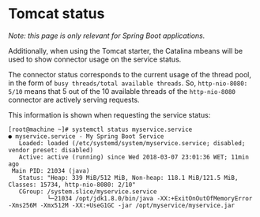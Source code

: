 # Tomcat status

_Note: this page is only relevant for Spring Boot applications._

Additionally, when using the Tomcat starter, the Catalina mbeans will be used to show connector usage on the service status.

The connector status corresponds to the current usage of the thread pool, in the form of `busy threads/total available threads`.
So, `http-nio-8080: 5/10` means that 5 out of the 10 available threads of the `http-nio-8080` connector are actively serving requests.

This information is shown when requesting the service status:

```
[root@machine ~]# systemctl status myservice.service
● myservice.service - My Spring Boot Service
   Loaded: loaded (/etc/systemd/system/myservice.service; disabled; vendor preset: disabled)
   Active: active (running) since Wed 2018-03-07 23:01:36 WET; 11min ago
 Main PID: 21034 (java)
   Status: "Heap: 339 MiB/512 MiB, Non-heap: 118.1 MiB/121.5 MiB, Classes: 15734, http-nio-8080: 2/10"
   CGroup: /system.slice/myservice.service
           └─21034 /opt/jdk1.8.0/bin/java -XX:+ExitOnOutOfMemoryError -Xms256M -Xmx512M -XX:+UseG1GC -jar /opt/myservice/myservice.jar
```
